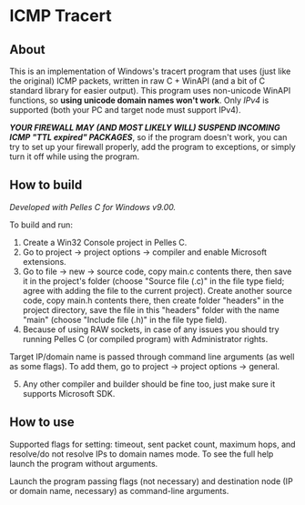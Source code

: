 # ICMP Tracert

## About
This is an implementation of Windows's tracert program that uses (just like the original) ICMP packets, written in raw C + WinAPI (and a bit of C standard library for easier output).
This program uses non-unicode WinAPI functions, so **using unicode domain names won't work**.
Only *IPv4* is supported (both your PC and target node must support IPv4).

**_YOUR FIREWALL MAY (AND MOST LIKELY WILL) SUSPEND INCOMING ICMP "TTL expired" PACKAGES_**, so if the program doesn't work, you can try to set up your firewall properly, add the program to exceptions, or simply turn it off while using the program.

## How to build
*Developed with Pelles C for Windows v9.00.*

To build and run:
1. Create a Win32 Console project in Pelles C.
2. Go to project -> project options -> compiler and enable Microsoft extensions.
3. Go to file -> new -> source code, copy main.c contents there, then save it in the project's folder (choose "Source file (.c)" in the file type field; agree with adding the file to the current project). Create another source code, copy main.h contents there, then create folder "headers" in the project directory, save the file in this "headers" folder with the name "main" (choose "Include file (.h)" in the file type field).
4. Because of using RAW sockets, in case of any issues you should try running Pelles C (or compiled program) with Administrator rights.

Target IP/domain name is passed through command line arguments (as well as some flags). To add them, go to project -> project options -> general.

5. Any other compiler and builder should be fine too, just make sure it supports Microsoft SDK.

## How to use
Supported flags for setting: timeout, sent packet count, maximum hops, and resolve/do not resolve IPs to domain names mode. To see the full help launch the program without arguments.

Launch the program passing flags (not necessary) and destination node (IP or domain name, necessary) as command-line arguments.
